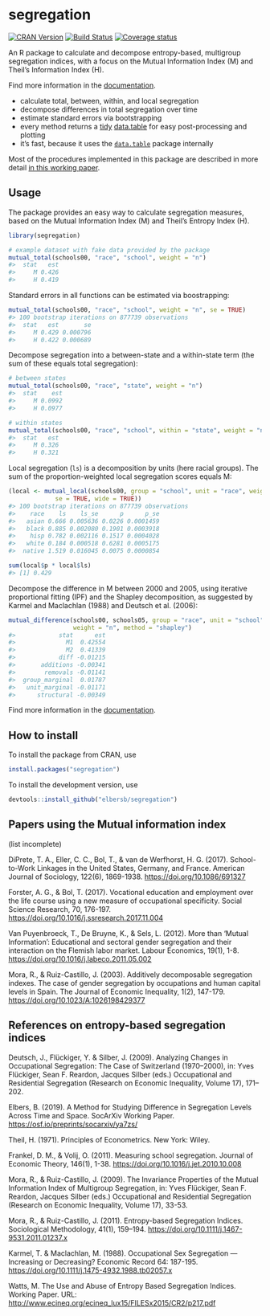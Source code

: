 
<!-- README.md is generated from README.Rmd. Please edit that file -->

# segregation

[![CRAN
Version](https://www.r-pkg.org/badges/version/segregation)](https://CRAN.R-project.org/package=segregation)
[![Build
Status](https://travis-ci.org/elbersb/segregation.svg?branch=master)](https://travis-ci.org/elbersb/segregation)
[![Coverage
status](https://codecov.io/gh/elbersb/segregation/branch/master/graph/badge.svg)](https://codecov.io/github/elbersb/segregation?branch=master)

An R package to calculate and decompose entropy-based, multigroup
segregation indices, with a focus on the Mutual Information Index (M)
and Theil’s Information Index (H).

Find more information in the
[documentation](https://elbersb.de/segregation).

  - calculate total, between, within, and local segregation
  - decompose differences in total segregation over time
  - estimate standard errors via bootstrapping
  - every method returns a
    [tidy](http://vita.had.co.nz/papers/tidy-data.html)
    [data.table](http://r-datatable.com) for easy post-processing and
    plotting
  - it’s fast, because it uses the
    [`data.table`](https://github.com/Rdatatable/data.table/wiki)
    package internally

Most of the procedures implemented in this package are described in more
detail [in this working
paper](https://osf.io/preprints/socarxiv/ya7zs/).

## Usage

The package provides an easy way to calculate segregation measures,
based on the Mutual Information Index (M) and Theil’s Entropy Index (H).

``` r
library(segregation)

# example dataset with fake data provided by the package
mutual_total(schools00, "race", "school", weight = "n")
#>  stat   est
#>     M 0.426
#>     H 0.419
```

Standard errors in all functions can be estimated via boostrapping:

``` r
mutual_total(schools00, "race", "school", weight = "n", se = TRUE)
#> 100 bootstrap iterations on 877739 observations
#>  stat   est       se
#>     M 0.429 0.000796
#>     H 0.422 0.000689
```

Decompose segregation into a between-state and a within-state term (the
sum of these equals total segregation):

``` r
# between states
mutual_total(schools00, "race", "state", weight = "n")
#>  stat    est
#>     M 0.0992
#>     H 0.0977

# within states
mutual_total(schools00, "race", "school", within = "state", weight = "n")
#>  stat   est
#>     M 0.326
#>     H 0.321
```

Local segregation (`ls`) is a decomposition by units (here racial
groups). The sum of the proportion-weighted local segregation scores
equals M:

``` r
(local <- mutual_local(schools00, group = "school", unit = "race", weight = "n",
             se = TRUE, wide = TRUE))
#> 100 bootstrap iterations on 877739 observations
#>    race    ls    ls_se      p      p_se
#>   asian 0.666 0.005636 0.0226 0.0001459
#>   black 0.885 0.002080 0.1901 0.0003918
#>    hisp 0.782 0.002116 0.1517 0.0004028
#>   white 0.184 0.000518 0.6281 0.0005175
#>  native 1.519 0.016045 0.0075 0.0000854

sum(local$p * local$ls)
#> [1] 0.429
```

Decompose the difference in M between 2000 and 2005, using iterative
proportional fitting (IPF) and the Shapley decomposition, as suggested
by Karmel and Maclachlan (1988) and Deutsch et al. (2006):

``` r
mutual_difference(schools00, schools05, group = "race", unit = "school",
                  weight = "n", method = "shapley")
#>            stat      est
#>              M1  0.42554
#>              M2  0.41339
#>            diff -0.01215
#>       additions -0.00341
#>        removals -0.01141
#>  group_marginal  0.01787
#>   unit_marginal -0.01171
#>      structural -0.00349
```

Find more information in the
[documentation](https://elbersb.de/segregation).

## How to install

To install the package from CRAN, use

``` r
install.packages("segregation")
```

To install the development version, use

``` r
devtools::install_github("elbersb/segregation")
```

## Papers using the Mutual information index

(list incomplete)

DiPrete, T. A., Eller, C. C., Bol, T., & van de Werfhorst, H. G. (2017).
School-to-Work Linkages in the United States, Germany, and France.
American Journal of Sociology, 122(6), 1869-1938.
<https://doi.org/10.1086/691327>

Forster, A. G., & Bol, T. (2017). Vocational education and employment
over the life course using a new measure of occupational specificity.
Social Science Research, 70, 176-197.
<https://doi.org/10.1016/j.ssresearch.2017.11.004>

Van Puyenbroeck, T., De Bruyne, K., & Sels, L. (2012). More than ‘Mutual
Information’: Educational and sectoral gender segregation and their
interaction on the Flemish labor market. Labour Economics, 19(1), 1-8.
<https://doi.org/10.1016/j.labeco.2011.05.002>

Mora, R., & Ruiz-Castillo, J. (2003). Additively decomposable
segregation indexes. The case of gender segregation by occupations and
human capital levels in Spain. The Journal of Economic Inequality, 1(2),
147-179. <https://doi.org/10.1023/A:1026198429377>

## References on entropy-based segregation indices

Deutsch, J., Flückiger, Y. & Silber, J. (2009). Analyzing Changes in
Occupational Segregation: The Case of Switzerland (1970–2000), in: Yves
Flückiger, Sean F. Reardon, Jacques Silber (eds.) Occupational and
Residential Segregation (Research on Economic Inequality, Volume 17),
171–202.

Elbers, B. (2019). A Method for Studying Difference in Segregation
Levels Across Time and Space. SocArXiv Working Paper.
<https://osf.io/preprints/socarxiv/ya7zs/>

Theil, H. (1971). Principles of Econometrics. New York: Wiley.

Frankel, D. M., & Volij, O. (2011). Measuring school segregation.
Journal of Economic Theory, 146(1), 1-38.
<https://doi.org/10.1016/j.jet.2010.10.008>

Mora, R., & Ruiz-Castillo, J. (2009). The Invariance Properties of the
Mutual Information Index of Multigroup Segregation, in: Yves Flückiger,
Sean F. Reardon, Jacques Silber (eds.) Occupational and Residential
Segregation (Research on Economic Inequality, Volume 17), 33-53.

Mora, R., & Ruiz-Castillo, J. (2011). Entropy-based Segregation Indices.
Sociological Methodology, 41(1), 159–194.
<https://doi.org/10.1111/j.1467-9531.2011.01237.x>

Karmel, T. & Maclachlan, M. (1988). Occupational Sex Segregation —
Increasing or Decreasing? Economic Record 64: 187-195.
<https://doi.org/10.1111/j.1475-4932.1988.tb02057.x>

Watts, M. The Use and Abuse of Entropy Based Segregation Indices.
Working Paper. URL:
<http://www.ecineq.org/ecineq_lux15/FILESx2015/CR2/p217.pdf>
